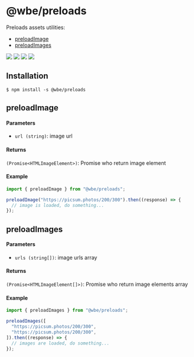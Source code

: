 # @wbe/preloads

Preloads assets utilities:

- [preloadImage](#preloadImage)
- [preloadImages](#preloadImages)

![](https://img.shields.io/npm/v/@wbe/preloads/latest.svg)
![](https://img.shields.io/bundlephobia/minzip/@wbe/preloads.svg)
![](https://img.shields.io/npm/dt/@wbe/preloads.svg)
![](https://img.shields.io/npm/l/@wbe/preloads.svg)

## Installation

```shell script
$ npm install -s @wbe/preloads
```

## <a name="preloadImage"></a>preloadImage

#### Parameters

- `url (string)`: image url

#### Returns

`(Promise<HTMLImageElement>)`: Promise who return image element

#### Example

```ts
import { preloadImage } from "@wbe/preloads";

preloadImage("https://picsum.photos/200/300").then((response) => {
  // image is loaded, do something...
});
```

## <a name="preloadImages"></a>preloadImages

#### Parameters

- `urls (string[])`: image urls array

#### Returns

`(Promise<HTMLImageElement[]>)`: Promise who return image elements array

#### Example

```ts
import { preloadImages } from "@wbe/preloads";

preloadImages([
  "https://picsum.photos/200/300",
  "https://picsum.photos/200/300",
]).then((response) => {
  // images are loaded, do something...
});
```
